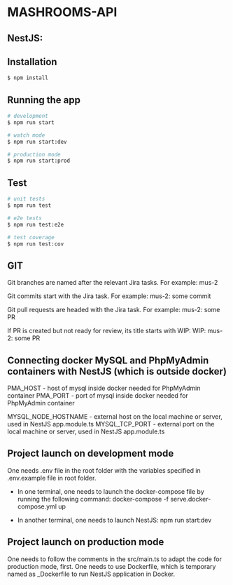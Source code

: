 # MASHROOMS-API


## NestJS:
## Installation

```bash
$ npm install
```

## Running the app

```bash
# development
$ npm run start

# watch mode
$ npm run start:dev

# production mode
$ npm run start:prod
```

## Test

```bash
# unit tests
$ npm run test

# e2e tests
$ npm run test:e2e

# test coverage
$ npm run test:cov
```

## GIT
Git branches are named after the relevant Jira tasks. For example:
mus-2

Git commits start with the Jira task. For example:
mus-2: some commit

Git pull requests are headed with the Jira task. For example:
mus-2: some PR

If PR is created but not ready for review, its title starts with WIP:
WIP: mus-2: some PR

## Connecting docker MySQL and PhpMyAdmin containers with NestJS (which is outside docker)
PMA_HOST - host of mysql inside docker needed for PhpMyAdmin container
PMA_PORT - port of mysql inside docker needed for PhpMyAdmin container

MYSQL_NODE_HOSTNAME - external host on the local machine or server, used in NestJS app.module.ts
MYSQL_TCP_PORT - external port on the local machine or server, used in NestJS app.module.ts

## Project launch on development mode
One needs .env file in the root folder with the variables specified in .env.example file in root folder.

- In one terminal, one needs to launch the docker-compose file by running the following command: 
  docker-compose -f serve.docker-compose.yml up

- In another terminal, one needs to launch NestJS:
  npm run start:dev

## Project launch on production mode
One needs to follow the comments in the src/main.ts to adapt the code for production mode, first.
One needs to use Dockerfile, which is temporary named as _Dockerfile to run NestJS application in Docker.

